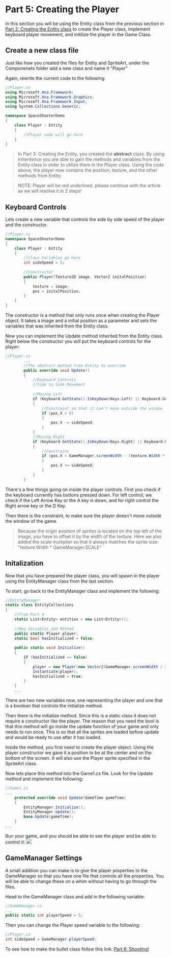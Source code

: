 # Part 5: Creating the Player
In this section you will be using the Entity class from the previous section in [Part 2: Creating the Entity class](https://hackmd.io/QIY6vkb8QayRSpkG6Hr9OQ) to create the Player class, implement keyboard player movement, and initilize the player in the Game Class.

## Create a new class file
Just like how you created the files for Entity and SpriteArt, under the Componenets folder add a new class and name it "Player"

Again, rewrite the current code to the following:
```csharp
//Player.cs
using Microsoft.Xna.Framework;
using Microsoft.Xna.Framework.Graphics;
using Microsoft.Xna.Framework.Input;
using System.Collections.Generic;

namespace SpaceShooterDemo 
{
    class Player : Entity
    {
        //Player code will go here
    }   
}
```
>In Part 3: Creating the Entity, you created the **abstract** class. By using inheritence you are able to gain the methods and variables from the Entity class in order to utilize them in the Player class. Using the code above, the player now contains the position, texture, and the other methods from Entity.


>NOTE: Player will be red underlined, please continue with the article as we will resolve it in 2 steps!


## Keyboard Controls

Lets create a new variable that controls the side by side speed of the player and the constructor.

```csharp
//Player.cs
namespace SpaceShooterDemo 
{
    class Player : Entity
    {
        //Class Variables go here
        int sideSpeed = 5;
        
        //Constructor
        public Player(Texture2D image, Vector2 initalPosition) 
        {
            texture = image;
            pos = initalPosition;
        }
    }
}
```

The constructor is a method that only runs once when creating the Player object. It takes a image and a initial position as a parameter and sets the variables that was inherited from the Entity class. 

Now you can implement the Update method inherited from the Entity class. Right below the constructor you will put the keyboard controls for the player:

```csharp
//Player.cs
        ...
        //The abstract method from Entity to override
        public override void Update()
        {
            //Keyboard Controls
            //Side to Side Movement
            
            //Moving Left
            if (Keyboard.GetState().IsKeyDown(Keys.Left) || Keyboard.GetState().IsKeyDown(Keys.A))
            {
                //Constraint so that it can't move outside the window
                if (pos.X > 0) 
                {
                    pos.X -= sideSpeed;
                }
            }
            //Moving Right
            if (Keyboard.GetState().IsKeyDown(Keys.Right) || Keyboard.GetState().IsKeyDown(Keys.D))
            {
                //Constraint
                if (pos.X < GameManager.screenWidth - (texture.Width * GameManager.SCALE)) 
                {
                    pos.X += sideSpeed;
                }
            }
        }
```
There's a few things going on inside the player controls. First you check if the keyboard currently has buttons pressed down. For left control, we check if the Left Arrow Key or the A key is down, and for right control the Right arrow key or the D Key.

Then there is the constraint, to make sure the player doesn't move outside the window of the game.


> Because the origin position of sprites is located on the top left of the image, you have to offset it by the width of the texture. Here we also added the scale multiplier so that it always matches the sprite size: "texture.Width * GameManager.SCALE"
## Initalization
Now that you have prepared the player class, you will spawn in the player using the EntityManager class from the last section.

To start, go back to the EntityManager class and implement the following:
```csharp
//EntityManager
static class EntityCollections
{
    //From Part 4
    static List<Entity> entities = new List<Entity>();
    
    //New Variables and Method
    public static Player player;
    static bool hasInitialized = false;
    
    public static void Initialize() 
    {
        if (hasInitialized == false)
        {
            player = new Player(new Vector2(GameManager.screenWidth / 2, GameManager.screenHeight / 1.2f), SpriteArt.Player);
            Instantiate(player);
            hasInitialized = true;
        }
    }
    ...
```
There are two new variables now, one representing the player and one that is a boolean that controls the initialize method.

Then there is the initialize method. Since this is a static class it does not require a constructor like the player. The reason that you need the bool is that this method will go inside the update function of your game and only needs to run once. This is so that all the sprites are loaded before update and would be ready to use after it has loaded.

Inside the method, you first need to create the player object. Using the player constructor we gave it a position to be at the center and on the bottom of the screen. It will also use the Player sprite specified in the SpriteArt class.

Now lets place this method into the Game1.cs file. Look for the Update method and implement the following:
```csharp
//Game1.cs
...
    protected override void Update(GameTime gameTime)
    {    
        EntityManager.Initialize();
        EntityManager.Update();
        base.Update(gameTime);
    }
...
```
Run your game, and you should be able to see the player and be able to control it:
![](https://github.com/AlexJeter17/MonoGameStarShooter/blob/main/Docs/Content/5_Player.gif)

## GameManager Settings
A small addition you can make is to give the player properties to the GameManager so that you have one file that controls all the properties. You will be able to change these on a whim without having to go through the files.

Head to the GameManager class and add in the following variable:
```csharp
//GameManager.cs
...
public static int playerSpeed = 5;
```

Then you can change the Player speed variable to the following:
```csharp
//Player.cs
int sideSpeed = GameManager.playerSpeed;
```



To see how to make the bullet class follow this link: [Part 6: Shooting!](https://github.com/AlexJeter17/MonoGameStarShooter/blob/main/Docs/Articles/6_Part%206%20Bullets%20and%20Shooting.md)

